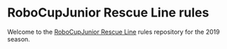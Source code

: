 # RoboCupJunior Rescue Line rules

Welcome to the [RoboCupJunior Rescue Line](https://junior.robocup.org/) rules
repository for the 2019 season.
